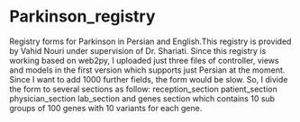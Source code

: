 # Parkinson_registry
Registry forms for Parkinson in Persian and English.This registry is provided by Vahid Nouri under supervision of Dr. Shariati.
Since this registry is working based on web2py, I uploaded just three files of controller, views and models in the first version which supports just Persian at the moment.
Since I want to add 1000 further fields, the form would be slow. So, I divide the form to several sections as follow:
reception_section
patient_section
physician_section
lab_section
and genes section which contains 10 sub groups of 100 genes with 10 variants for each gene.

